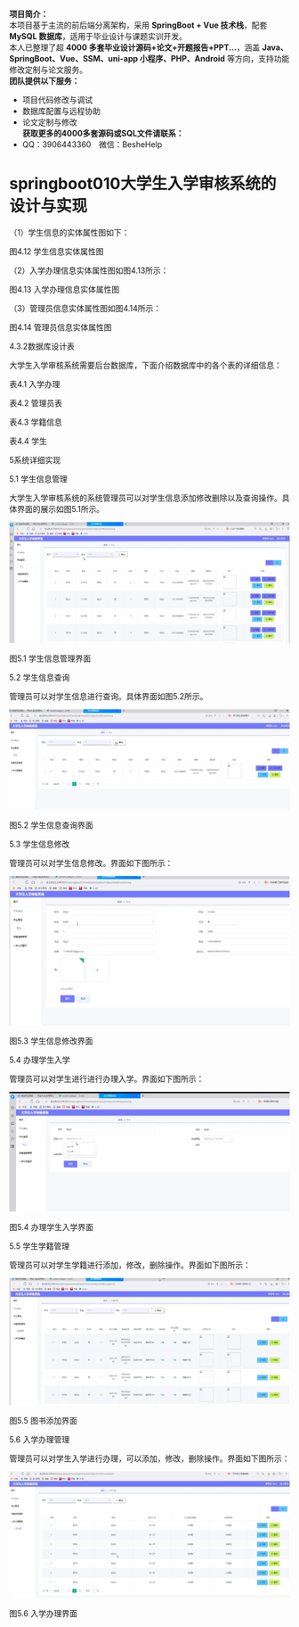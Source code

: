 **项目简介：**  
本项目基于主流的前后端分离架构，采用 **SpringBoot + Vue 技术栈**，配套 **MySQL 数据库**，适用于毕业设计与课题实训开发。  
本人已整理了超 **4000 多套毕业设计源码+论文+开题报告+PPT...**，涵盖 **Java、SpringBoot、Vue、SSM、uni-app 小程序、PHP、Android** 等方向，支持功能修改定制与论文服务。  
**团队提供以下服务：**  
- 项目代码修改与调试  
- 数据库配置与远程协助  
- 论文定制与修改  
**获取更多的4000多套源码或SQL文件请联系：**  
- QQ：3906443360 微信：BesheHelp


# springboot010大学生入学审核系统的设计与实现





（1）学生信息的实体属性图如下：

图4.12  学生信息实体属性图

（2）入学办理信息实体属性图如图4.13所示：

图4.13  入学办理信息实体属性图

（3）管理员信息实体属性图如图4.14所示：

图4.14 管理员信息实体属性图

4.3.2数据库设计表

大学生入学审核系统需要后台数据库，下面介绍数据库中的各个表的详细信息：

表4.1 入学办理

表4.2 管理员表

表4.3 学籍信息

表4.4 学生

5系统详细实现

5.1 学生信息管理

大学生入学审核系统的系统管理员可以对学生信息添加修改删除以及查询操作。具体界面的展示如图5.1所示。

![图1](images/image_0.png)

图5.1 学生信息管理界面

5.2 学生信息查询

管理员可以对学生信息进行查询。具体界面如图5.2所示。

![图2](images/image_1.png)

图5.2 学生信息查询界面

5.3 学生信息修改

管理员可以对学生信息修改。界面如下图所示：

![图3](images/image_2.png)

图5.3 学生信息修改界面

5.4 办理学生入学

管理员可以对学生进行进行办理入学。界面如下图所示：

![图4](images/image_3.png)

图5.4 办理学生入学界面

5.5 学生学籍管理

管理员可以对学生学籍进行添加，修改，删除操作。界面如下图所示：

![图5](images/image_4.png)

图5.5 图书添加界面

5.6 入学办理管理

管理员可以对学生入学进行办理，可以添加，修改，删除操作。界面如下图所示：

![图6](images/image_5.png)

图5.6 入学办理界面